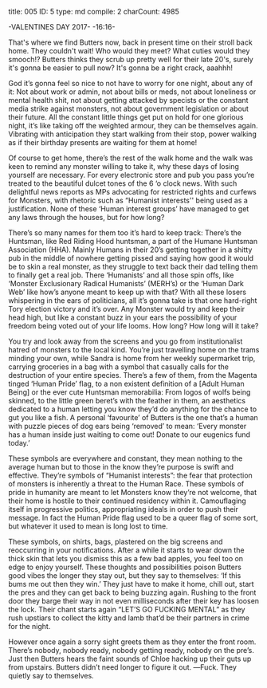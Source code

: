 title:          005
ID:             5
type:           md
compile:        2
charCount:      4985


-VALENTINES DAY 2017-
-16:16-

That's where we find Butters now, back in present time on their stroll back home. They couldn't wait! Who would they meet? What cuties would they smooch!? Butters thinks they scrub up pretty well for their late 20's, surely it's gonna be easier to pull now? It's gonna be a right crack, aaahhh!

God it’s gonna feel so nice to not have to worry for one night, about any of it: Not about work or admin, not about bills or meds, not about loneliness or mental health shit, not about getting attacked by specists or the constant media strike against monsters, not about government legislation or about their future. All the constant little things get put on hold for one glorious night, it’s like taking off the weighted armour, they can be themselves again. Vibrating with anticipation they start walking from their stop, power walking as if their birthday presents are waiting for them at home!

Of course to get home, there’s the rest of the walk home and the walk was keen to remind any monster willing to take it, why these days of losing yourself are necessary. For every electronic store and pub you pass you’re treated to the beautiful dulcet tones of the 6 ‘o clock news. With such delightful news reports as MPs advocating for restricted rights and curfews for Monsters, with rhetoric such as “Humanist interests'' being used as a justification. None of these ‘Human interest groups’ have managed to get any laws through the houses, but for how long?

There’s so many names for them too it’s hard to keep track: There’s the Huntsman, like Red Riding Hood huntsman, a part of the Humane Huntsman Association (HHA). Mainly Humans in their 20’s getting together in a shitty pub in the middle of nowhere getting pissed and saying how good it would be to skin a real monster, as they struggle to text back their dad telling them to finally get a real job. There ‘Humanists’ and all those spin offs, like ‘Monster Exclusionary Radical Humanists’ (MERH’s) or the ‘Human Dark Web’ like how’s anyone meant to keep up with that? With all these losers whispering in the ears of politicians, all it’s gonna take is that one hard-right Tory election victory and it’s over. Any Monster would try and keep their head high, but like a constant buzz in your ears the possibility of your freedom being voted out of your life looms. How long? How long will it take?

You try and look away from the screens and you go from institutionalist hatred of monsters to the local kind. You’re just travelling home on the trams minding your own, while Sandra is home from her weekly supermarket trip, carrying groceries in a bag with a symbol that casually calls for the destruction of your entire species. There’s a few of them, from the Magenta tinged ‘Human Pride’ flag, to a non existent definition of a [Adult Human Being] or the ever cute Huntsman memorabilia: From logos of wolfs being skinned, to the little green beret’s with the feather in them, an aesthetics dedicated to a human letting you know they’d do anything for the chance to gut you like a fish. A personal ‘favourite’ of Butters is the one that’s a human with puzzle pieces of dog ears being ‘removed’ to mean: ‘Every monster has a human inside just waiting to come out! Donate to our eugenics fund today.’

These symbols are everywhere and constant, they mean nothing to the average human but to those in the know they’re purpose is swift and effective. They’re symbols of “Humanist interests”: the fear that protection of monsters is inherently a threat to the Human Race. These symbols of pride in humanity are meant to let Monsters know they’re not welcome, that their home is hostile to their continued residency within it. Camouflaging itself in progressive politics, appropriating ideals in order to push their message. In fact the Human Pride flag used to be a queer flag of some sort, but whatever it used to mean is long lost to time.

These symbols, on shirts, bags, plastered on the big screens and reoccurring in your notifications. After a while it starts to wear down the thick skin that lets you dismiss this as a few bad apples, you feel too on edge to enjoy yourself. These thoughts and possibilities poison Butters good vibes the longer they stay out, but they say to themselves: ‘If this bums me out then they win.’ They just have to make it home, chill out, start the pres and they can get back to being buzzing again. Rushing to the front door they barge their way in not even milliseconds after their key has loosen the lock. Their chant starts again “LET’S GO FUCKING MENTAL” as they rush upstiars to collect the kitty and lamb that’d be their partners in crime for the night.

However once again a sorry sight greets them as they enter the front room. There’s nobody, nobody ready, nobody getting ready, nobody on the pre’s. Just then Butters hears the faint sounds of Chloe hacking up their guts up from upstairs. Butters didn’t need longer to figure it out.
―Fuck. They quietly say to themselves.